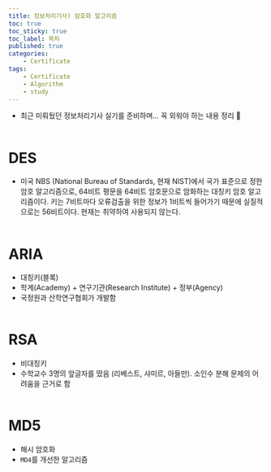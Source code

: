 ```yaml
---
title: 정보처리기사) 암호화 알고리즘
toc: true
toc_sticky: true
toc_label: 목차
published: true
categories:
    - Certificate
tags:
    - Certificate
    - Algorithm
    - study
---
```


* 최근 미뤄뒀던 정보처리기사 실기를 준비하며... 꼭 외워야 하는 내용 정리 🥲<br><br>
 
# DES
* 미국 NBS (National Bureau of Standards, 현재 NIST)에서 국가 표준으로 정한 암호 알고리즘으로, 64비트 평문을 64비트 암호문으로 암화하는 대칭키 암호 알고리즘이다. 키는 7비트마다 오류검출을 위한 정보가 1비트씩 들어가기 때문에 실질적으로는 56비트이다. 현재는 취약하여 사용되지 않는다.<br><br>

# ARIA
* 대칭키(블록) 
* 학계(Academy) + 연구기관(Research Institute) + 정부(Agency)
* 국정원과 산학연구협회가 개발함<br><br>

# RSA
* 비대칭키 
* 수학교수 3명의 앞글자를 땄음 (리베스트, 샤미르, 아들만). 소인수 분해 문제의 어려움을 근거로 함<br><br>

# MD5
* 해시 암호화 
* `MD4`를 개선한 알고리즘
